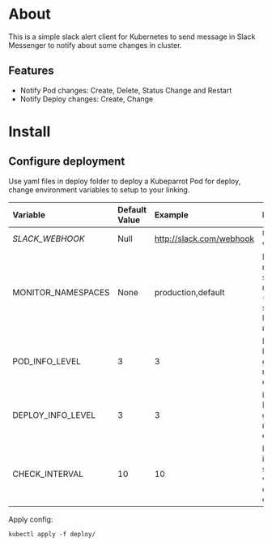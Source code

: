 # About

This is a simple slack alert client for Kubernetes to send message in Slack Messenger
to notify about some changes in cluster.

## Features
 - Notify Pod changes: Create, Delete, Status Change and Restart
 - Notify Deploy changes: Create, Change


# Install

## Configure deployment
Use yaml files in deploy folder to deploy a Kubeparrot Pod for deploy, change
environment variables to setup to your linking.

| Variable           | Default Value | Example                   | Description |
| :---               | :---          | :---                      | :---        |
| *SLACK_WEBHOOK*    | Null          |  http://slack.com/webhook | Url for slack webhook |
| MONITOR_NAMESPACES | None          | production,default        | If you need monitor specific namespaces (comma separated). Default is all namespaces. |
| POD_INFO_LEVEL     | 3             | 3                         | Information Level. 1 - 4, greater is more detailed. |
| DEPLOY_INFO_LEVEL  | 3             | 3                         | Information Level. 1 - 4, greater is more detailed. |
| CHECK_INTERVAL     | 10            | 10                        | Define interval in seconds to verify changes on cluster. |

Apply config:

```
kubectl apply -f deploy/
```
